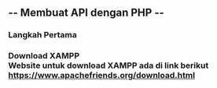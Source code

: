 <h2> -- Membuat API dengan PHP -- </h2>
<h3> Langkah Pertama <h3>
<p> Download XAMPP <br> 
    Website untuk download XAMPP ada di link berikut 
    <a href = https://www.apachefriends.org/download.html>https://www.apachefriends.org/download.html</a>
</p>
